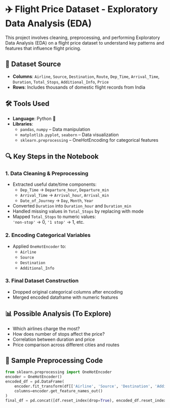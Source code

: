 # ✈️ Flight Price Dataset - Exploratory Data Analysis (EDA)

This project involves cleaning, preprocessing, and performing Exploratory Data Analysis (EDA) on a flight price dataset to understand key patterns and features that influence flight pricing.

## 📁 Dataset Source

- **Columns**: `Airline`, `Source`, `Destination`, `Route`, `Dep_Time`, `Arrival_Time`, `Duration`, `Total_Stops`, `Additional_Info`, `Price`
- **Rows**: Includes thousands of domestic flight records from India

## 🛠️ Tools Used

- **Language**: Python 🐍
- **Libraries**:
  - `pandas`, `numpy` – Data manipulation
  - `matplotlib.pyplot`, `seaborn` – Data visualization
  - `sklearn.preprocessing` – OneHotEncoding for categorical features

## 🔍 Key Steps in the Notebook

### 1. Data Cleaning & Preprocessing
- Extracted useful date/time components:
  - `Dep_Time` → `Departure_hour`, `Departure_min`
  - `Arrival_Time` → `Arrival_hour`, `Arrival_min`
  - `Date_of_Journey` → `Day`, `Month`, `Year`
- Converted `Duration` into `Duration_hour` and `Duration_min`
- Handled missing values in `Total_Stops` by replacing with mode
- Mapped `Total_Stops` to numeric values:  
  `'non-stop'` → 0, `'1 stop'` → 1, etc.

### 2. Encoding Categorical Variables
- Applied `OneHotEncoder` to:
  - `Airline`
  - `Source`
  - `Destination`
  - `Additional_Info`

### 3. Final Dataset Construction
- Dropped original categorical columns after encoding
- Merged encoded dataframe with numeric features

## 📊 Possible Analysis (To Explore)
- Which airlines charge the most?
- How does number of stops affect the price?
- Correlation between duration and price
- Price comparison across different cities and routes

## 📌 Sample Preprocessing Code

```python
from sklearn.preprocessing import OneHotEncoder
encoder = OneHotEncoder()
encoded_df = pd.DataFrame(
    encoder.fit_transform(df[['Airline', 'Source', 'Destination', 'Additional_Info']]).toarray(),
    columns=encoder.get_feature_names_out()
)
final_df = pd.concat([df.reset_index(drop=True), encoded_df.reset_index(drop=True)], axis=1)
